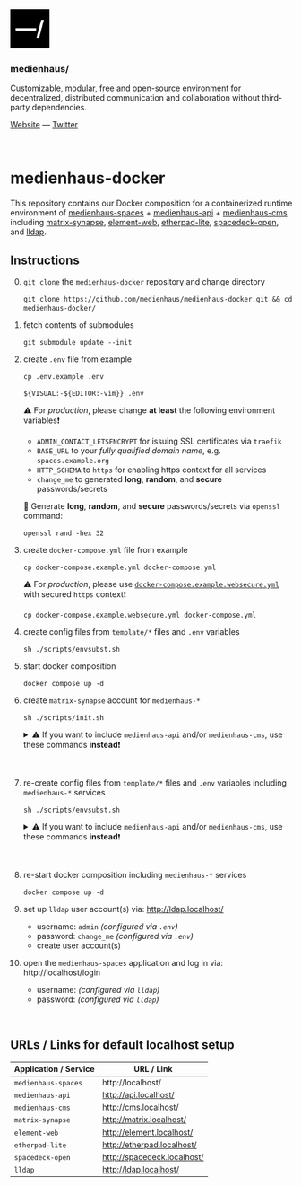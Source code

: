 <img src="./public/favicon.svg" width="70" />

### medienhaus/

Customizable, modular, free and open-source environment for decentralized, distributed communication and collaboration without third-party dependencies.

[Website](https://medienhaus.dev/) — [Twitter](https://twitter.com/medienhaus_)

<br>

# medienhaus-docker

This repository contains our Docker composition for a containerized runtime environment of [medienhaus-spaces](https://github.com/medienhaus/medienhaus-spaces/) + [medienhaus-api](https://github.com/medienhaus/medienhaus-api/) + [medienhaus-cms](https://github.com/medienhaus/medienhaus-cms/) including [matrix-synapse](https://github.com/matrix-org/synapse/), [element-web](https://github.com/vector-im/element-web/), [etherpad-lite](https://github.com/ether/etherpad-lite/), [spacedeck-open](https://github.com/medienhaus/spacedeck-open/), and [lldap](https://github.com/lldap/lldap).

## Instructions

0. `git clone` the `medienhaus-docker` repository and change directory
   <br>
   ```
   git clone https://github.com/medienhaus/medienhaus-docker.git && cd medienhaus-docker/
   ```

1. fetch contents of submodules
   <br>
   ```
   git submodule update --init
   ```

2. create `.env` file from example
   <br>
   ```
   cp .env.example .env
   ```
   ```
   ${VISUAL:-${EDITOR:-vim}} .env
   ```
   ⚠️ For *production*, please change **at least** the following environment variables❗️
      - `ADMIN_CONTACT_LETSENCRYPT` for issuing SSL certificates via `traefik`
      - `BASE_URL` to your *fully qualified domain name*, e.g. `spaces.example.org`
      - `HTTP_SCHEMA` to `https` for enabling https context for all services
      - `change_me` to generated **long**, **random**, and **secure** passwords/secrets

   💭 Generate **long**, **random**, and **secure** passwords/secrets via `openssl` command:
   ```
   openssl rand -hex 32
   ```

3. create `docker-compose.yml` file from example
   <br>
   ```
   cp docker-compose.example.yml docker-compose.yml
   ```
   ⚠️ For *production*, please use [`docker-compose.example.websecure.yml`](docker-compose.example.websecure.yml) with secured `https` context❗️
   ```
   cp docker-compose.example.websecure.yml docker-compose.yml
   ```

4. create config files from `template/*` files and `.env` variables
   <br>
   ```
   sh ./scripts/envsubst.sh
   ```

5. start docker composition
   <br>
   ```
   docker compose up -d
   ```

6. create `matrix-synapse` account for `medienhaus-*`
   <br>
   ```
   sh ./scripts/init.sh
   ```
   <details>

   <summary>⚠️ If you want to include <code>medienhaus-api</code> and/or <code>medienhaus-cms</code>, use these commands <strong>instead</strong>❗️</summary>

   <br>

   If you want to include `medienhaus-api`, run the following:

   ```
   sh ./scripts/init.sh --api
   ```

   If you want to include `medienhaus-cms`, run the following:

   ```
   sh ./scripts/init.sh --cms
   ```

   If you want to include `medienhaus-api` and `medienhaus-cms`, run the following:

   ```
   sh ./scripts/init.sh --all
   ```

   The script can list these commands with the `--help` argument:

   ```
   sh ./scripts/init.sh --help
   ```

   </details>

<br>

7. re-create config files from `template/*` files and `.env` variables including `medienhaus-*` services
   <br>
   ```
   sh ./scripts/envsubst.sh
   ```
   <details>

   <br>

   <summary>⚠️ If you want to include <code>medienhaus-api</code> and/or <code>medienhaus-cms</code>, use these commands <strong>instead</strong>❗️</summary>

   If you want to include `medienhaus-api`, run the following:

   ```
   sh ./scripts/envsubst.sh --api
   ```

   If you want to include `medienhaus-cms`, run the following:

   ```
   sh ./scripts/envsubst.sh --cms
   ```

   If you want to include `medienhaus-api` and `medienhaus-cms`, run the following:

   ```
   sh ./scripts/envsubst.sh --all
   ```

   The script can list these commands with the `--help` argument:

   ```
   sh ./scripts/envsubst.sh --help
   ```

   </details>

<br>

8. re-start docker composition including `medienhaus-*` services
   <br>
   ```
   docker compose up -d
   ```

9. set up `lldap` user account(s) via: http://ldap.localhost/
   - username: `admin` *(configured via `.env`)*
   - password: `change_me` *(configured via `.env`)*
   - create user account(s)

10. open the `medienhaus-spaces` application and log in via: http://localhost/login
    - username: *(configured via `lldap`)*
    - password: *(configured via `lldap`)*

<br>

## URLs / Links for default localhost setup

| Application / Service | URL / Link |
| --- | --- |
| `medienhaus-spaces` | http://localhost/ |
| `medienhaus-api` | http://api.localhost/ |
| `medienhaus-cms` | http://cms.localhost/ |
| `matrix-synapse` | http://matrix.localhost/ |
| `element-web` | http://element.localhost/ |
| `etherpad-lite` | http://etherpad.localhost/ |
| `spacedeck-open` | http://spacedeck.localhost/ |
| `lldap` | http://ldap.localhost/ |
